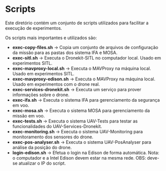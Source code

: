 # Scripts

Este diretório contém um conjunto de scripts utilizados para facilitar a execução de experimentos. 

Os scripts mais importantes e utilizados são:

* **exec-copy-files.sh** -> Copia um conjunto de arquivos de configuração da missão para as pastas dos sistema IFA e MOSA.
* **exec-sitl.sh** -> Executa o Dronekit-SITL no computador local. Usado em experimentos SITL.
* **exec-mavproxy-local.sh** -> Executa o MAVProxy na máquina local. Usado em experimentos SITL.
* **exec-mavproxy-edison.sh** -> Executa o MAVProxy na máquina local. Usado em experimentos com o drone real.
* **exec-services-dronekit.sh** -> Executa um serviço para prover informações sobre o drone.
* **exec-ifa.sh** -> Executa o sistema IFA para gerenciamento da segurança em voo.
* **exec-mosa.sh** -> Executa o sistema MOSA para gerenciamento da missão em voo.
* **exec-tests.sh** -> Executa o sistema UAV-Tests para testar as funcionalidades do UAV-Services-Dronekit.
* **exec-monitoring.sh** -> Executa o sistema UAV-Monitoring para monitoramento dos sensores do drone.
* **exec-pos-analyser.sh** -> Executa o sistema UAV-PosAnalyser para análise da posição do drone.
* **login-edison.sh** -> Efetua o login na Edison de forma automática. Nota: o computador e a Intel Edison devem estar na mesma rede. OBS: deve-se atualizar o IP do script.
